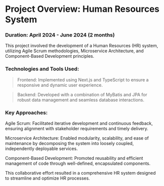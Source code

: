 # Project Overview: Human Resources System
### Duration: April 2024 - June 2024 (2 months)

This project involved the development of a Human Resources (HR) system, utilizing Agile Scrum methodologies, Microservice Architecture, and Component-Based Development principles.

### Technologies and Tools Used:

> Frontend: Implemented using Next.js and TypeScript to ensure a responsive and dynamic user experience.

> Backend: Developed with a combination of MyBatis and JPA for robust data management and seamless database interactions.

### Key Approaches:

Agile Scrum: Facilitated iterative development and continuous feedback, ensuring alignment with stakeholder requirements and timely delivery.

Microservice Architecture: Enabled modularity, scalability, and ease of maintenance by decomposing the system into loosely coupled, independently deployable services.

Component-Based Development: Promoted reusability and efficient management of code through well-defined, encapsulated components.


This collaborative effort resulted in a comprehensive HR system designed to streamline and optimize HR processes.
